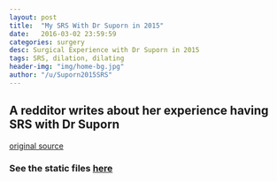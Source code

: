 ```yaml
---
layout: post
title:  "My SRS With Dr Suporn in 2015"
date:   2016-03-02 23:59:59
categories: surgery
desc: Surgical Experience with Dr Suporn in 2015
tags: SRS, dilation, dilating
header-img: "img/home-bg.jpg"
author: "/u/Suporn2015SRS"
---
```

## A redditor writes about her experience having SRS with Dr Suporn 
[original source](https://www.reddit.com/r/asktransgender/comments/438lbo/my_experience_having_srs_with_dr_suporn_last_year/)

### See the static files [here](http://postopcare.github.io/static_assets/Suporn2015.pdf) 
